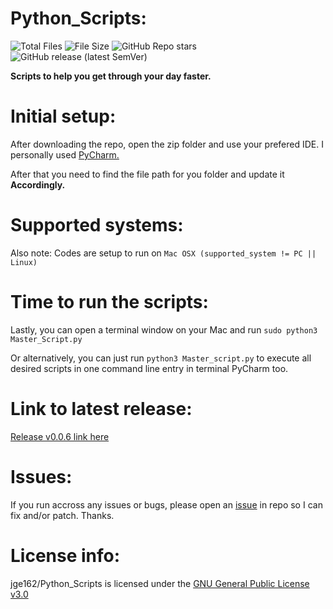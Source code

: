 # Python_Scripts:

![Total Files](https://img.shields.io/github/directory-file-count/jge162/Python_Scripts?color=4078c0&style=for-the-badge)
![File Size](https://img.shields.io/github/repo-size/jge162/Python_Scripts?color=4078c0&style=for-the-badge)
![GitHub Repo stars](https://img.shields.io/github/stars/jge162/Python_Scripts?color=red&logo=github&style=for-the-badge)
![GitHub release (latest SemVer)](https://img.shields.io/github/v/release/jge162/Python_Scripts?style=for-the-badge)

**Scripts to help you get through your day faster.**

# Initial setup:

After downloading the repo, open the zip folder and use your
prefered IDE. I personally used [PyCharm.](https://www.jetbrains.com/pycharm/download/#section=mac) 

After that you need to find the file path for you 
folder and update it **Accordingly.**

# Supported systems:

Also note: Codes are setup to run on `Mac OSX (supported_system != PC || Linux)`

# Time to run the scripts:

Lastly, you can open a terminal window on your Mac and run `sudo python3 Master_Script.py`

Or alternatively, you can just run `python3 Master_script.py` to execute all desired scripts in one 
command line entry in terminal PyCharm too.

# Link to latest release:

[Release v0.0.6 link here](https://github.com/jge162/Python_Scripts/releases/tag/v0.0.6)

# Issues:

If you run accross any issues or bugs, please open an [issue](https://github.com/jge162/Python_Scripts/issues/new) in repo so I can fix and/or patch. Thanks.

# License info:

jge162/Python_Scripts is licensed under the
[GNU General Public License v3.0](https://github.com/jge162/Python_Scripts/blob/main/LICENSE)

